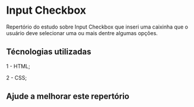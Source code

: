 # Input Checkbox

Repertório do estudo sobre Input Checkbox que inseri uma caixinha que o usuário deve selecionar uma ou mais dentre algumas opções.

## Técnologias utilizadas

1 - HTML;

2 - CSS;

## Ajude a melhorar este repertório